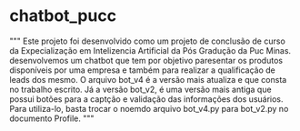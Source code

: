 # chatbot_pucc
"""
Este projeto foi desenvolvido como um projeto de conclusão de curso da Expecialização em Intelizencia Artificial da Pós Gradução da Puc Minas.
desenvolvemos um chatbot que tem por objetivo paresentar os produtos disponíveis por uma empresa e também para realizar a qualificação de leads dos mesmo. 
O arquivo bot_v4 é a versão mais atualiza e que consta no trabalho escrito. Já a versão bot_v2, é uma versão mais antiga que possui botões para a captção e validação das informações dos usuários. Para utiliza-lo, basta trocar o noemdo arquivo bot_v4.py para bot_v2.py no documento Profile.
"""
